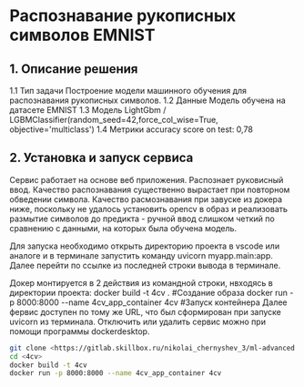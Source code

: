 # Распознавание рукописных символов EMNIST

## 1. Описание решения
1.1 Тип задачи
Построение модели машинного обучения для распознавания рукописных символов.
1.2 Данные
Модель обучена на датасете EMNIST
1.3 Модель
LightGbm / LGBMClassifier(random_seed=42,force_col_wise=True, objective='multiclass')
1.4 Метрики
accuracy score on test: 0,78

## 2. Установка и запуск сервиса

Сервис работает на основе веб приложения. Распознает руковисный ввод.
Качество распознавания существенно вырастает при повторном обведении символа.
Качество расмознавания при завуске из докера ниже, поскольку не удалось установить opencv в образ и реализовать размытие символов до предикта  - ручной ввод слишком четкий по сравнению с данными, на которых была обучена модель.

Для запуска необходимо открыть директорию проекта в vscode или аналоге и в терминале запустить команду
uvicorn myapp.main:app. Далее перейти по ссылке из последней строки вывода в терминале.

Докер монтируется в 2 действия из командной строки, нвходясь в директории проекта:
docker build -t 4cv .       #Создание образа
docker run -p 8000:8000 --name 4cv_app_container 4cv          #Запуск контейнера
Далее фервис доступен по тому же URL, что был сформирован при запуске uvicorn из терминала.
Отключить или удалить сервис можно при помощи программы dockerdesktop.



```bash
git clone <https://gitlab.skillbox.ru/nikolai_chernyshev_3/ml-advanced.git>
cd <4cv>
docker build -t 4cv
docker run -p 8000:8000 --name 4cv_app_container 4cv 
```
